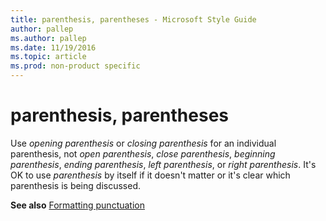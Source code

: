 ```yaml
---
title: parenthesis, parentheses - Microsoft Style Guide
author: pallep
ms.author: pallep
ms.date: 11/19/2016
ms.topic: article
ms.prod: non-product specific
---
```


# parenthesis, parentheses

Use *opening parenthesis* or *closing parenthesis* for an individual parenthesis, not *open parenthesis*, *close parenthesis*, *beginning parenthesis*, *ending parenthesis*, *left parenthesis*, or *right parenthesis*. It's OK to use *parenthesis* by itself if it doesn't matter or it's clear which parenthesis is being discussed.

**See also** [Formatting punctuation](/style-guide/punctuation/formatting-punctuation)
